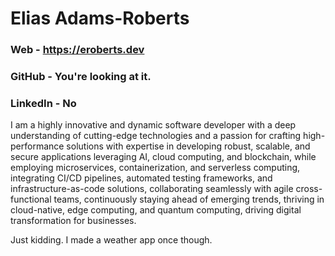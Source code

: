 # Elias Adams-Roberts
### Web - https://eroberts.dev
### GitHub - You're looking at it.
### LinkedIn - No

I am a highly innovative and dynamic software developer with a deep understanding of cutting-edge technologies and a passion for crafting high-performance solutions with expertise in developing robust, scalable, and secure applications leveraging AI, cloud computing, and blockchain, while employing microservices, containerization, and serverless computing, integrating CI/CD pipelines, automated testing frameworks, and infrastructure-as-code solutions, collaborating seamlessly with agile cross-functional teams, continuously staying ahead of emerging trends, thriving in cloud-native, edge computing, and quantum computing, driving digital transformation for businesses.

Just kidding. I made a weather app once though.
